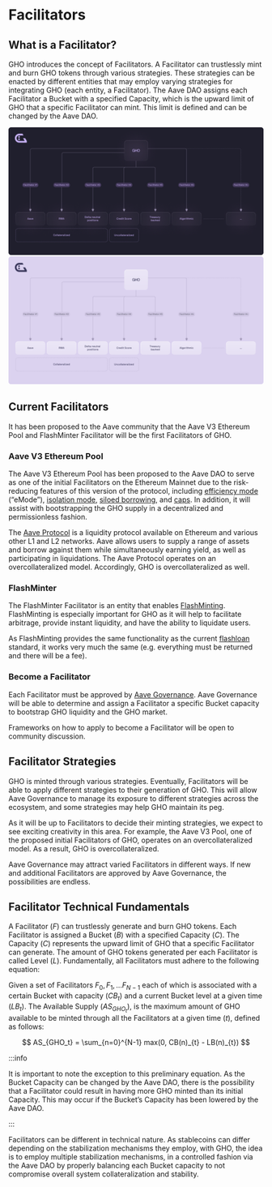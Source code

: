 # Facilitators

## What is a Facilitator?

GHO introduces the concept of Facilitators. A Facilitator can trustlessly mint and burn GHO tokens through various strategies. These strategies can be enacted by different entities that may employ varying strategies for integrating GHO (each entity, a Facilitator). The Aave DAO assigns each Facilitator a Bucket with a specified Capacity, which is the upward limit of GHO that a specific Facilitator can mint. This limit is defined and can be changed by the Aave DAO.

![Facilitator Diagram](../../assets/facilitator_dark.png#gh-dark-mode-only)
![Facilitator Diagram](../../assets/facilitator.png#gh-light-mode-only)

## Current Facilitators

It has been proposed to the Aave community that the Aave V3 Ethereum Pool and FlashMinter Facilitator will be the first Facilitators of GHO.

### Aave V3 Ethereum Pool

The Aave V3 Ethereum Pool has been proposed to the Aave DAO to serve as one of the initial Facilitators on the Ethereum Mainnet due to the risk-reducing features of this version of the protocol, including [efficiency mode](https://docs.aave.com/developers/whats-new/efficiency-mode-emode) (“eMode”), [isolation mode](https://docs.aave.com/developers/whats-new/isolation-mode), [siloed borrowing](https://docs.aave.com/developers/whats-new/siloed-borrowing), and [caps](https://docs.aave.com/developers/whats-new/supply-borrow-caps). In addition, it will assist with bootstrapping the GHO supply in a decentralized and permissionless fashion.

The [Aave Protocol](https://aave.com/) is a liquidity protocol available on Ethereum and various other L1 and L2 networks. Aave allows users to supply a range of assets and borrow against them while simultaneously earning yield, as well as participating in liquidations. The Aave Protocol operates on an overcollateralized model. Accordingly, GHO is overcollateralized as well.

### FlashMinter

The FlashMinter Facilitator is an entity that enables [FlashMinting](../fundamental-concepts/flashmint.md). FlashMinting is especially important for GHO as it will help to facilitate arbitrage, provide instant liquidity, and have the ability to liquidate users.

As FlashMinting provides the same functionality as the current [flashloan](https://docs.aave.com/developers/guides/flash-loans) standard, it works very much the same (e.g. everything must be returned and there will be a fee).

### Become a Facilitator

Each Facilitator must be approved by [Aave Governance](https://governance.aave.com/). Aave Governance will be able to determine and assign a Facilitator a specific Bucket capacity to bootstrap GHO liquidity and the GHO market.

Frameworks on how to apply to become a Facilitator will be open to community discussion.

## Facilitator Strategies

GHO is minted through various strategies. Eventually, Facilitators will be able to apply different strategies to their generation of GHO. This will allow Aave Governance to manage its exposure to different strategies across the ecosystem, and some strategies may help GHO maintain its peg.

As it will be up to Facilitators to decide their minting strategies, we expect to see exciting creativity in this area. For example, the Aave V3 Pool, one of the proposed initial Facilitators of GHO, operates on an overcollateralized model. As a result, GHO is overcollateralized.

Aave Governance may attract varied Facilitators in different ways. If new and additional Facilitators are approved by Aave Governance, the possibilities are endless.

## Facilitator Technical Fundamentals

A Facilitator ($F$) can trustlessly generate and burn GHO tokens. Each Facilitator is assigned a Bucket ($B$) with a specified Capacity ($C$). The Capacity ($C$) represents the upward limit of GHO that a specific Facilitator can generate. The amount of GHO tokens generated per each Facilitator is called Level ($L$). Fundamentally, all Facilitators must adhere to the following equation:

Given a set of Facilitators $F_0, F_1, ...F_{N − 1}$ each of which is associated with a certain Bucket with capacity ($CB_t$) and a current Bucket level at a given time ($LB_t$). The Available Supply ($AS_{GHO_t}$), is the maximum amount of GHO available to be minted through all the Facilitators at a given time ($t$), defined as follows:

$$
AS_{GHO_t} = \sum_{n=0}^{N-1} max(0, CB(n)_{t} - LB(n)_{t})
$$

:::info

It is important to note the exception to this preliminary equation. As the Bucket Capacity can be changed by the Aave DAO, there is the possibility that a Facilitator could result in having more GHO minted than its initial Capacity. This may occur if the Bucket’s Capacity has been lowered by the Aave DAO.

:::

Facilitators can be different in technical nature. As stablecoins can differ depending on the stabilization mechanisms they employ, with GHO, the idea is to employ multiple stabilization mechanisms, in a controlled fashion via the Aave DAO by properly balancing each Bucket capacity to not compromise overall system collateralization and stability.
